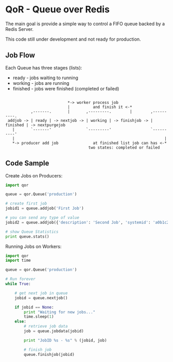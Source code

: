 QoR - Queue over Redis
======================

The main goal is provide a simple way to control a FIFO queue backed by a Redis Server.

This code still under development and not ready for production.

Job Flow
--------

Each Queue has three stages (lists):
* ready - jobs waiting to running
* working - jobs are running
* finished - jobs were finished (completed or failed)

```

                           *-> worker process job
                           |          and finish it <-*
           ,-------.       |       ,---------.        |        ,----------.
 addjob -> | ready | -> nextjob -> | working | -> finishjob -> | finished | -> nextpurgejob
   |       `-------'               `---------'                 `----------'
   |                                                                 |
   *-> producer add job               at finished list job can has <-*
                                    two states: completed or failed
```

Code Sample
-----------

Create Jobs on Producers:

```python
import qor

queue = qor.Queue('production')

# create first job
jobid1 = queue.addjob('First Job')

# you can send any type of value
jobid2 = queue.addjob({'description': 'Second Job', 'systemid': 'a0b1c2d3e4'})

# show Queue Statistics
print queue.stats()
```

Running Jobs on Workers:

```python
import qor
import time

queue = qor.Queue('production')

# Run forever
while True:

    # get next job in queue
    jobid = queue.nextjob()

    if jobid == None:
        print "Waiting for new jobs..."
        time.sleep(1)
    else:
        # retrieve job data
        job = queue.jobdata(jobid)

        print "JobID %s - %s" % (jobid, job)

        # finish job
        queue.finishjob(jobid)
```
